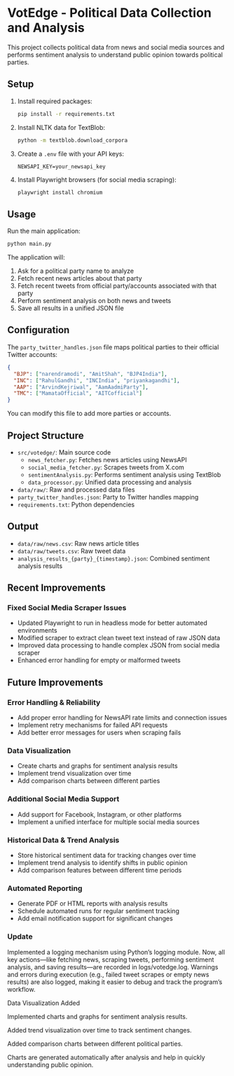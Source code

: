# VotEdge - Political Data Collection and Analysis

This project collects political data from news and social media sources and performs sentiment analysis to understand public opinion towards political parties.

## Setup

1. Install required packages:
   ```bash
   pip install -r requirements.txt
   ```

2. Install NLTK data for TextBlob:
   ```bash
   python -m textblob.download_corpora
   ```

3. Create a `.env` file with your API keys:
   ```env
   NEWSAPI_KEY=your_newsapi_key
   ```

4. Install Playwright browsers (for social media scraping):
   ```bash
   playwright install chromium
   ```

## Usage

Run the main application:
```bash
python main.py
```

The application will:
1. Ask for a political party name to analyze
2. Fetch recent news articles about that party
3. Fetch recent tweets from official party/accounts associated with that party
4. Perform sentiment analysis on both news and tweets
5. Save all results in a unified JSON file

## Configuration

The `party_twitter_handles.json` file maps political parties to their official Twitter accounts:
```json
{
  "BJP": ["narendramodi", "AmitShah", "BJP4India"],
  "INC": ["RahulGandhi", "INCIndia", "priyankagandhi"],
  "AAP": ["ArvindKejriwal", "AamAadmiParty"],
  "TMC": ["MamataOfficial", "AITCofficial"]
}
```

You can modify this file to add more parties or accounts.

## Project Structure

- `src/votedge/`: Main source code
  - `news_fetcher.py`: Fetches news articles using NewsAPI
  - `social_media_fetcher.py`: Scrapes tweets from X.com
  - `sentimentAnalysis.py`: Performs sentiment analysis using TextBlob
  - `data_processor.py`: Unified data processing and analysis
- `data/raw/`: Raw and processed data files
- `party_twitter_handles.json`: Party to Twitter handles mapping
- `requirements.txt`: Python dependencies

## Output

- `data/raw/news.csv`: Raw news article titles
- `data/raw/tweets.csv`: Raw tweet data
- `analysis_results_{party}_{timestamp}.json`: Combined sentiment analysis results

## Recent Improvements

### Fixed Social Media Scraper Issues
- Updated Playwright to run in headless mode for better automated environments
- Modified scraper to extract clean tweet text instead of raw JSON data
- Improved data processing to handle complex JSON from social media scraper
- Enhanced error handling for empty or malformed tweets

## Future Improvements

### Error Handling & Reliability
- Add proper error handling for NewsAPI rate limits and connection issues
- Implement retry mechanisms for failed API requests
- Add better error messages for users when scraping fails



### Data Visualization
- Create charts and graphs for sentiment analysis results
- Implement trend visualization over time
- Add comparison charts between different parties

### Additional Social Media Support
- Add support for Facebook, Instagram, or other platforms
- Implement a unified interface for multiple social media sources

### Historical Data & Trend Analysis
- Store historical sentiment data for tracking changes over time
- Implement trend analysis to identify shifts in public opinion
- Add comparison features between different time periods

### Automated Reporting
- Generate PDF or HTML reports with analysis results
- Schedule automated runs for regular sentiment tracking
- Add email notification support for significant changes

### Update
Implemented a logging mechanism using Python’s logging module. Now, all key actions—like fetching news, scraping tweets, performing sentiment analysis, and saving results—are recorded in logs/votedge.log. Warnings and errors during execution (e.g., failed tweet scrapes or empty news results) are also logged, making it easier to debug and track the program’s workflow.

Data Visualization Added

Implemented charts and graphs for sentiment analysis results.

Added trend visualization over time to track sentiment changes.

Added comparison charts between different political parties.

Charts are generated automatically after analysis and help in quickly understanding public opinion.